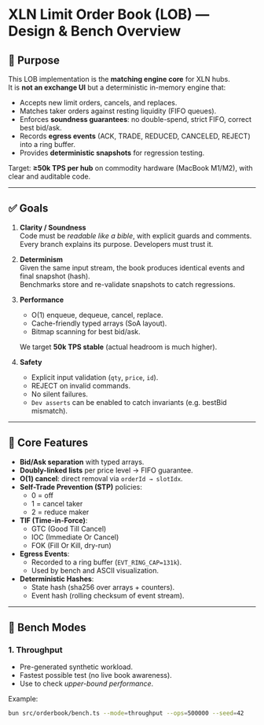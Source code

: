 # XLN Limit Order Book (LOB) — Design & Bench Overview

## 🎯 Purpose
This LOB implementation is the **matching engine core** for XLN hubs.  
It is **not an exchange UI** but a deterministic in-memory engine that:

- Accepts new limit orders, cancels, and replaces.
- Matches taker orders against resting liquidity (FIFO queues).
- Enforces **soundness guarantees**: no double-spend, strict FIFO, correct best bid/ask.
- Records **egress events** (ACK, TRADE, REDUCED, CANCELED, REJECT) into a ring buffer.
- Provides **deterministic snapshots** for regression testing.

Target: **≥50k TPS per hub** on commodity hardware (MacBook M1/M2), with clear and auditable code.

---

## ✅ Goals
1. **Clarity / Soundness**  
   Code must be *readable like a bible*, with explicit guards and comments.  
   Every branch explains its purpose. Developers must trust it.

2. **Determinism**  
   Given the same input stream, the book produces identical events and final snapshot (hash).  
   Benchmarks store and re-validate snapshots to catch regressions.

3. **Performance**  
   - O(1) enqueue, dequeue, cancel, replace.
   - Cache-friendly typed arrays (SoA layout).
   - Bitmap scanning for best bid/ask.

   We target **50k TPS stable** (actual headroom is much higher).

4. **Safety**  
   - Explicit input validation (`qty`, `price`, `id`).  
   - REJECT on invalid commands.  
   - No silent failures.  
   - `Dev asserts` can be enabled to catch invariants (e.g. bestBid mismatch).

---

## 🔑 Core Features
- **Bid/Ask separation** with typed arrays.
- **Doubly-linked lists** per price level → FIFO guarantee.
- **O(1) cancel**: direct removal via `orderId → slotIdx`.
- **Self-Trade Prevention (STP)** policies:
  - 0 = off
  - 1 = cancel taker
  - 2 = reduce maker
- **TIF (Time-in-Force)**:
  - GTC (Good Till Cancel)
  - IOC (Immediate Or Cancel)
  - FOK (Fill Or Kill, dry-run)
- **Egress Events**:
  - Recorded to a ring buffer (`EVT_RING_CAP=131k`).
  - Used by bench and ASCII visualization.
- **Deterministic Hashes**:
  - State hash (sha256 over arrays + counters).
  - Event hash (rolling checksum of event stream).

---

## 🧩 Bench Modes

### 1. Throughput
- Pre-generated synthetic workload.
- Fastest possible test (no live book awareness).
- Use to check *upper-bound performance*.

Example:
```bash
bun src/orderbook/bench.ts --mode=throughput --ops=500000 --seed=42
